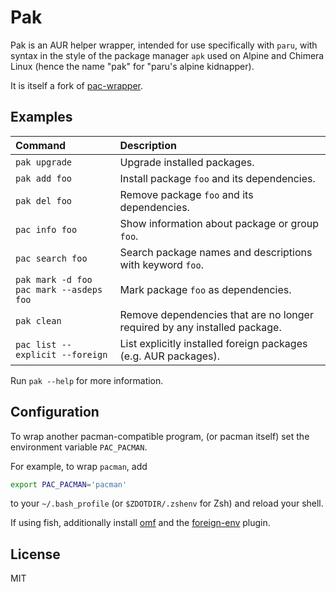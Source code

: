 # Pak

Pak is an AUR helper wrapper, intended for use specifically with `paru`, with syntax in the style of the package manager `apk` used on Alpine and Chimera Linux (hence the name "pak" for "paru's alpine kidnapper). 

It is itself a fork of [pac-wrapper](https://github.com/eatsu/pac-wrapper).

## Examples

Command | Description
:-- | :--
`pak upgrade` | Upgrade installed packages.
`pak add foo` | Install package `foo` and its dependencies.
`pak del foo` | Remove package `foo` and its dependencies.
`pac info foo` | Show information about package or group `foo`.
`pac search foo` | Search package names and descriptions with keyword `foo`.
`pak mark -d foo` <br> `pac mark --asdeps foo` | Mark package `foo` as dependencies.
`pak clean` | Remove dependencies that are no longer required by any installed package.
`pac list --explicit --foreign`| List explicitly installed foreign packages (e.g. AUR packages).

Run `pak --help` for more information.

## Configuration

To wrap another pacman-compatible program,
(or pacman itself) set the environment variable `PAC_PACMAN`.

For example, to wrap `pacman`, add

```sh
export PAC_PACMAN='pacman'
```

to your `~/.bash_profile` (or `$ZDOTDIR/.zshenv` for Zsh) and reload your shell.

If using fish, additionally install [omf](https://github.com/oh-my-fish/oh-my-fish) and the [foreign-env](https://github.com/oh-my-fish/plugin-foreign-env) plugin.

## License

MIT
